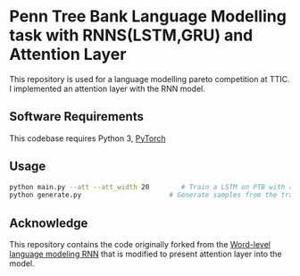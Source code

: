 # Penn Tree Bank Language Modelling task with RNNS(LSTM,GRU) and Attention Layer

This repository is used for a language modelling pareto competition at TTIC. 
I implemented an attention layer with the RNN model.

## Software Requirements

This codebase requires Python 3, [PyTorch](http://pytorch.org/)

## Usage

```bash
python main.py --att --att_width 20        # Train a LSTM on PTB with attention layer and set the width of attenion to 20
python generate.py                      # Generate samples from the trained LSTM model.
```

## Acknowledge
This repository contains the code originally forked from the [Word-level language modeling RNN](https://github.com/pytorch/examples/tree/master/word_language_model) that is modified to present attention layer into the model.
